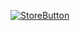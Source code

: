 <a href="https://envision.siraphop.me/" target="_blank">![StoreButton](https://github.com/user-attachments/assets/59933d56-2411-4fc4-bfc5-b987902b7e9a)</a>
